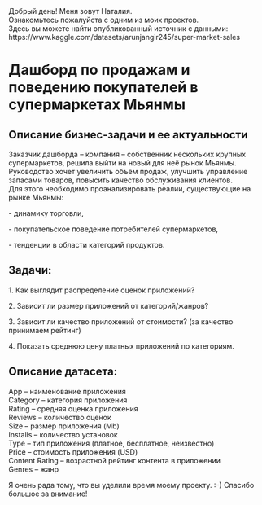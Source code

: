 <!DOCTYPE html>
<body>
                <span class="content__description">Добрый день! Меня зовут Наталия. <br/> Ознакомьтесь пожалуйста с одним из моих проектов.  <br/> Здесь вы можете найти опубликованный источник с данными:  <br/> https://www.kaggle.com/datasets/arunjangir245/super-market-sales</span>
                </nav>
            </div>
        </div>
        <div class="content__main">
            <h1 class="content__about-header">Дашборд по продажам и поведению покупателей в супермаркетах Мьянмы</h1>
            <div class="content__main-item">
                <div class="main-item__description">
                   <h2 class="content__subheader">Описание бизнес-задачи и ее актуальности</h2>
                    <p>Заказчик дашборда – компания – собственник нескольких крупных супермаркетов, решила выйти на новый для неё рынок Мьянмы. <br/> Руководство хочет увеличить объём продаж,  улучшить управление запасами товаров,  повысить качество обслуживания клиентов.  <br/> Для этого необходимо проанализировать реалии, существующие на рынке Мьянмы:<p>
- динамику торговли,</p>
- покупательское поведение потребителей супермаркетов,</p>
- тенденции в области категорий продуктов.
</p>
                </div>
              <h2 class="content__subheader">Задачи:</h2>
                    <p>1. Как выглядит распределение оценок приложений?</p>
               <p>2. Зависит ли размер приложений от категорий/жанров?</p>
               <p>3. Зависит ли качество приложений от стоимости? (за качество принимаем рейтинг)</p>
               <p>4. Показать среднюю цену платных приложений по категориям.</p>
                </div>
           <h2 class="content__subheader">Описание датасета:</h2>
                    <p>App – наименование приложения<br/>
                      Category – категория приложения<br/>
                      Rating – средняя оценка приложения<br/>
                      Reviews – количество оценок<br/>
                      Size – размер приложения (Mb)<br/>
                      Installs – количество установок<br/>
                      Type – тип приложения (платное, бесплатное, неизвестно)<br/>
                      Price – стоимость приложения (USD)<br/>
                      Content Rating – возрастной рейтинг контента в приложении<br/>
                      Genres – жанр<br/>
            </div>
            <div class="content__main-item">
                <div class="main-item__description">
                    <p>Я очень рада тому, что вы уделили время моему проекту. :-) Спасибо большое за внимание!</p>
                </div>
</body>
</html>
